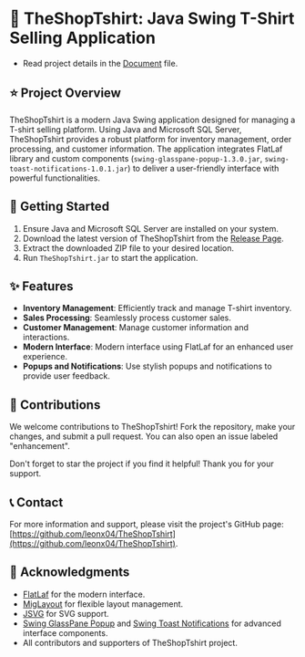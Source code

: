 # 🛒 TheShopTshirt: Java Swing T-Shirt Selling Application
- Read project details in the [Document](Document.txt) file.

## ⭐ Project Overview

TheShopTshirt is a modern Java Swing application designed for managing a T-shirt selling platform. Using Java and Microsoft SQL Server, TheShopTshirt provides a robust platform for inventory management, order processing, and customer information. The application integrates FlatLaf library and custom components (`swing-glasspane-popup-1.3.0.jar`, `swing-toast-notifications-1.0.1.jar`) to deliver a user-friendly interface with powerful functionalities.

## 🚀 Getting Started

1. Ensure Java and Microsoft SQL Server are installed on your system.
2. Download the latest version of TheShopTshirt from the [Release Page](../../a:/TheShopTshirt/dist).
3. Extract the downloaded ZIP file to your desired location.
4. Run `TheShopTshirt.jar` to start the application.

## ✨ Features

- **Inventory Management**: Efficiently track and manage T-shirt inventory.
- **Sales Processing**: Seamlessly process customer sales.
- **Customer Management**: Manage customer information and interactions.
- **Modern Interface**: Modern interface using FlatLaf for an enhanced user experience.
- **Popups and Notifications**: Use stylish popups and notifications to provide user feedback.

## 🤝 Contributions

We welcome contributions to TheShopTshirt! Fork the repository, make your changes, and submit a pull request. You can also open an issue labeled "enhancement".

Don't forget to star the project if you find it helpful! Thank you for your support.

## 📞 Contact

For more information and support, please visit the project's GitHub page: [https://github.com/leonx04/TheShopTshirt](https://github.com/leonx04/TheShopTshirt).

## 🙏 Acknowledgments

- [FlatLaf](https://www.formdev.com/flatlaf/) for the modern interface.
- [MigLayout](http://www.miglayout.com/) for flexible layout management.
- [JSVG](https://xmlgraphics.apache.org/batik/) for SVG support.
- [Swing GlassPane Popup](../../a:/TheShopTshirt/library/swing-glasspane-popup-1.3.0.jar) and [Swing Toast Notifications](../../a:/TheShopTshirt/library/swing-toast-notifications-1.0.1.jar) for advanced interface components.
- All contributors and supporters of TheShopTshirt project.
